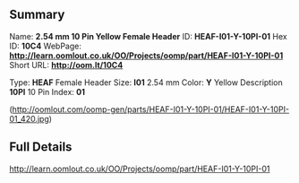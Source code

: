 

 ## Summary
Name: __2.54 mm 10 Pin Yellow Female Header__
ID: __HEAF-I01-Y-10PI-01__
Hex ID: __10C4__
WebPage: __http://learn.oomlout.co.uk/OO/Projects/oomp/part/HEAF-I01-Y-10PI-01__
Short URL: __http://oom.lt/10C4__

Type: __HEAF__ Female Header 
Size: __I01__ 2.54 mm 
Color: __Y__ Yellow 
Description __10PI__ 10 Pin 
Index: __01__


(http://oomlout.com/oomp-gen/parts/HEAF-I01-Y-10PI-01/HEAF-I01-Y-10PI-01_420.jpg)


 ## Full Details
 http://learn.oomlout.co.uk/OO/Projects/oomp/part/HEAF-I01-Y-10PI-01















